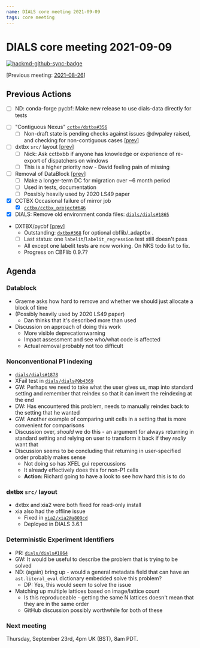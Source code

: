 ```yaml
---
name: DIALS core meeting 2021-09-09
tags: core meeting
---
```


# DIALS core meeting 2021-09-09

[![hackmd-github-sync-badge](https://hackmd.io/1_xXLiYxRjmgncHGRwwg5g/badge)](https://hackmd.io/1_xXLiYxRjmgncHGRwwg5g)

[Previous meeting: [2021-08-26](https://dials.github.io/kb/core/20210826)]


## Previous Actions

* [ ] ND: conda-forge pycbf: Make new release to use dials-data directly for tests
- [ ] "Contiguous Nexus" [`cctbx/dxtbx#356`](https://github.com/cctbx/dxtbx/pull/356)
    - [ ] Non-draft state is pending checks against issues @dwpaley raised, and checking for non-contiguous cases [[prev](https://dials.github.io/kb/core/20210715#contiguous-nexus-pr)]
- [ ] dxtbx `src/` layout [[prev](https://dials.github.io/kb/core/20210715#src-layout-for-dxtbx)]
    - [ ] Nick: Ask cctbxbb if anyone has knowledge or experience of re-export of dispatchers on windows
    - [ ] This is a higher priority now - David feeling pain of missing
- [ ] Removal of DataBlock [[prev](https://dials.github.io/kb/core/20210826#removal-of-datablock)]
    - [ ] Make a longer-term DC for migration over ~6 month period
    - [ ] Used in tests, documentation
    - [ ] Possibly heavily used by 2020 LS49 paper
- [X] CCTBX Occasional failure of mirror job
    - [X] [`cctbx/cctbx_project#646`](https://github.com/cctbx/cctbx_project/pull/646)
- [X] DIALS: Remove old environment conda files: [`dials/dials#1865`](https://github.com/dials/dials/pull/1865)
- DXTBX/pycbf [[prev](https://dials.github.io/kb/core/20210826#cbflib-conda-forge-packagepycbf)]
    - Outstanding: [`dxtbx#368`](https://github.com/cctbx/dxtbx/pull/368) for optional cbflib/_adaptbx .
    * [ ] Last status: one `labelit`/`labelit_regression` test still doesn't pass
    * All except one labelit tests are now working. On NKS todo list to fix.
    * Progress on CBFlib 0.9.7?


## Agenda

### Datablock
- Graeme asks how hard to remove and whether we should just allocate a block of time
- (Possibly heavily used by 2020 LS49 paper)
    - Dan thinks that it's described more than used
- Discussion on approach of doing this work
    - More visible deprecationwarning
    - Impact assessment and see who/what code is affected
    - Actual removal probably not too difficult

### Nonconventional P1 indexing
- [`dials/dials#1878`](https://github.com/dials/dials/issues/1878)
- XFail test in [`dials/dials@9b4369`](https://github.com/dials/dials/commit/9b436918a175995b4c857040da94ed26ac94007d)
- GW: Perhaps we need to take what the user gives us, map into standard setting and remember that reindex so that it can invert the reindexing at the end
- DW: Has encountered this problem, needs to manually reindex back to the setting that he wanted
- GW: Another example of comparing unit cells in a setting that is more convenient for comparisons
- Discussion over, _should_ we do this - an argument for always returning in standard setting and relying on user to transform it back if they _really_ want that
- Discussion seems to be concluding that returning in user-specified order probably makes sense
    - Not doing so has XFEL gui repercussions
    - It already effectively does this for non-P1 cells
    - **Action:** Richard going to have a look to see how hard this is to do

### ~~dxtbx~~ `src/` layout

- dxtbx and xia2 were both fixed for read-only install
- xia also had the offline issue
    - Fixed in [`xia2/xia2@a809cd`](https://github.com/xia2/xia2/commit/a809cd22642e63838e2c4f039f9883f15d8e14d6)
    - Deployed in DIALS 3.6.1

### Deterministic Experiment Identifiers

- PR: [`dials/dials#1864`](https://github.com/dials/dials/pull/1864)
- GW: It would be useful to describe the problem that is trying to be solved
- ND: (again) bring up - would a general metadata field that can have an `ast.literal_eval` dictionary embedded solve this problem?
    - DP: Yes, this would seem to solve the issue
- Matching up multiple lattices based on image/lattice count
    - Is this reproduceable - getting the same N lattices doesn't mean that they are in the same order
    - GitHub discussion possibly worthwhile for both of these

### Next meeting
Thursday, September 23rd, 4pm UK (BST), 8am PDT.
